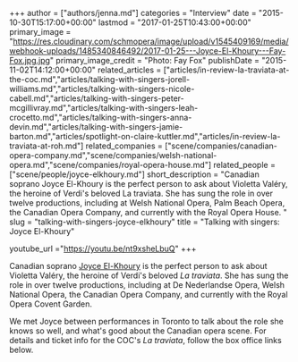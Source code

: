 +++
author = ["authors/jenna.md"]
categories = "Interview"
date = "2015-10-30T15:17:00+00:00"
lastmod = "2017-01-25T10:43:00+00:00"
primary_image = "https://res.cloudinary.com/schmopera/image/upload/v1545409169/media/webhook-uploads/1485340846492/2017-01-25---Joyce-El-Khoury---Fay-Fox.jpg.jpg"
primary_image_credit = "Photo: Fay Fox"
publishDate = "2015-11-02T14:12:00+00:00"
related_articles = ["articles/in-review-la-traviata-at-the-coc.md","articles/talking-with-singers-jorell-williams.md","articles/talking-with-singers-nicole-cabell.md","articles/talking-with-singers-peter-mcgillivray.md","articles/talking-with-singers-leah-crocetto.md","articles/talking-with-singers-anna-devin.md","articles/talking-with-singers-jamie-barton.md","articles/spotlight-on-claire-kuttler.md","articles/in-review-la-traviata-at-roh.md"]
related_companies = ["scene/companies/canadian-opera-company.md","scene/companies/welsh-national-opera.md","scene/companies/royal-opera-house.md"]
related_people = ["scene/people/joyce-elkhoury.md"]
short_description = "Canadian soprano Joyce El-Khoury is the perfect person to ask about Violetta Valéry, the heroine of Verdi&#039;s beloved La traviata. She has sung the role in over twelve productions, including at Welsh National Opera, Palm Beach Opera, the Canadian Opera Company, and currently with the Royal Opera House. "
slug = "talking-with-singers-joyce-elkhoury"
title = "Talking with singers: Joyce El-Khoury"

youtube_url ="https://youtu.be/nt9xsheLbuQ"
+++

Canadian soprano [Joyce El-Khoury](/scene/people/joyce-el-khoury/) is the perfect person to ask about Violetta Valéry, the heroine of Verdi's beloved *La traviata*. She has sung the role in over twelve productions, including at De Nederlandse Opera, Welsh National Opera, the Canadian Opera Company, and currently with the Royal Opera Covent Garden. 

We met Joyce between performances in Toronto to talk about the role she knows so well, and what's good about the Canadian opera scene. For details and ticket info for the COC's *La traviata*, follow the box office links below.
